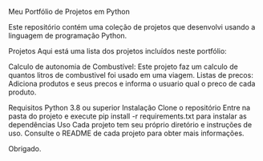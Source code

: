 Meu Portfólio de Projetos em Python

Este repositório contém uma coleção de projetos que desenvolvi usando a linguagem de programação Python.

Projetos
Aqui está uma lista dos projetos incluídos neste portfólio:

Calculo de autonomia de Combustível: Este projeto faz um calculo de quantos litros de combustivel foi usado em uma viagem.
Listas de precos: Adiciona produtos e seus precos e informa o usuario qual o preco de cada produto.


Requisitos
Python 3.8 ou superior
Instalação
Clone o repositório
Entre na pasta do projeto e execute pip install -r requirements.txt para instalar as dependências
Uso
Cada projeto tem seu próprio diretório e instruções de uso. Consulte o README de cada projeto para obter mais informações. 

Obrigado.
